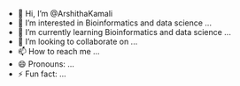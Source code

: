 - 👋 Hi, I’m @ArshithaKamali
- 👀 I’m interested in Bioinformatics and data science ...
- 🌱 I’m currently learning Bioinformatics and data science ...
- 💞️ I’m looking to collaborate on ...
- 📫 How to reach me ...
- 😄 Pronouns: ...
- ⚡ Fun fact: ...

<!---
ArshithaKamali/ArshithaKamali is a ✨ special ✨ repository because its `README.md` (this file) appears on your GitHub profile.
You can click the Preview link to take a look at your changes.
--->
